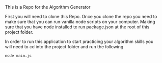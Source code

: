 This is a Repo for the Algorithm Generator

First you will need to clone this Repo. Once you clone the repo you need to make sure that you can run vanilla node scripts on your computer. Making sure that you have node installed to run package.json at the root of this project folder.


In order to run this application to start practicing your algorithm skills you will need to cd into the project folder and run the following.
```
node main.js
```

